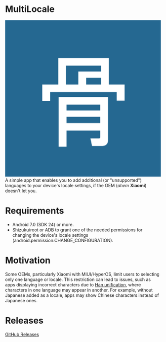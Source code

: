 # MultiLocale
![MultiLocale's icon](/app/src/main/ic_launcher-playstore.png)
A simple app that enables you to add additional (or "unsupported") languages to your device's locale settings, if the OEM (*ahem* **Xiaomi**) doesn't let you.
# Requirements
* Android 7.0 (SDK 24) or more.
* Shizuku/root or ADB to grant one of the needed permissions for changing the device's locale settings (android.permission.CHANGE_CONFIGURATION).
# Motivation
Some OEMs, particularly Xiaomi with MIUI/HyperOS, limit users to selecting only one language or locale. 
This restriction can lead to issues, such as apps displaying incorrect characters due to [Han unification](https://en.wikipedia.org/wiki/Han_unification), where characters in one language may appear in another.
For example, without Japanese added as a locale, apps may show Chinese characters instead of Japanese ones.
# Releases
[GitHub Releases](https://github.com/Nightdavisao/MultiLocale/releases)